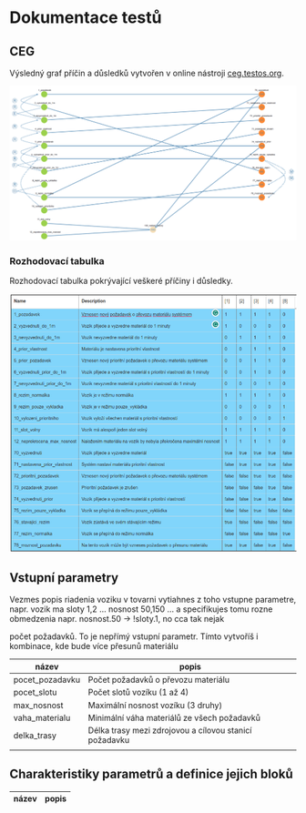 # Dokumentace testů

## CEG

Výsledný graf přı́čin a důsledků vytvořen v online nástroji [ceg.testos.org](http://ceg.testos.org/).

![CEG](/ceg.png)

### Rozhodovací tabulka

Rozhodovací tabulka pokrývající veškeré příčiny i důsledky.

![Rozhodovací tabulka](/rozhodovaci_tabulka.png)

## Vstupní parametry

Vezmes popis riadenia voziku v tovarni vytiahnes z toho vstupne parametre, napr. vozik ma sloty 1,2 ... nosnost 50,150 ... a specifikujes tomu rozne obmedzenia napr. nosnost.50 -> !sloty.1, no cca tak nejak

počet požadavků. To je nepřímý vstupní parametr. Tímto vytvoříš i kombinace, kde bude více přesunů materiálu

| název | popis |
|---|---|
| pocet_pozadavku | Počet požadavků o převozu materiálu |
| pocet_slotu | Počet slotů vozíku (1 až 4) |
| max_nosnost | Maximální nosnost vozíku (3 druhy) |
| vaha_materialu | Minimální váha materiálů ze všech požadavků |
| delka_trasy | Délka trasy mezi zdrojovou a cílovou stanicí požadavku |
|  ||

## Charakteristiky parametrů a definice jejich bloků

| název | popis |
|---|---|


